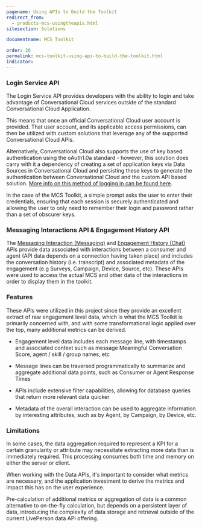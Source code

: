 ```yaml
---
pagename: Using APIs to Build the Toolkit
redirect_from:
  - products-mcs-usingtheapis.html
sitesection: Solutions

documentname: MCS Toolkit

order: 20
permalink: mcs-toolkit-using-api-to-build-the-toolkit.html
indicator:
---
```


### Login Service API

The Login Service API provides developers with the ability to login and take advantage of Conversational Cloud services outside of the standard Conversational Cloud Application.

This means that once an official Conversational Cloud user account is provided. That user account, and its applicable access permissions, can then be utilized with custom solutions that leverage any of the supported Conversational Cloud APIs.

Alternatively, Conversational Cloud also supports the use of key based authentication using the oAuth1.0a standard - however, this solution does carry with it a dependency of creating a set of application keys via Data Sources in Conversational Cloud and persisting these keys to generate the authentication between Conversational Cloud and the custom API based solution. [More info on this method of logging in can be found here](guides-authentication-introduction.html).

In the case of the MCS Toolkit, a simple prompt asks the user to enter their credentials, ensuring that each session is securely authenticated and allowing the user to only need to remember their login and password rather than a set of obscurer keys.

### Messaging Interactions API & Engagement History API

The [Messaging Interaction (Messaging)](data-messaging-interactions-conversations.html) and [Engagement History (Chat)](data-engagement-history-overview.html) APIs provide data associated with interactions between a consumer and agent (API data depends on a connection having taken place) and includes the conversation history (i.e. transcript) and associated metadata of the engagement (e.g Surveys, Campaign, Device, Source, etc). These APIs were used to access the actual MCS and other data of the interactions in order to display them in the toolkit.

### Features

These APIs were utilized in this project since they provide an excellent extract of raw engagement level data, which is what the MCS Toolkit is primarily concerned with, and with some transformational logic applied over the top, many additional metrics can be derived.

* Engagement level data includes each message line, with timestamps and associated context such as message Meaningful Conversation Score, agent / skill / group names, etc

* Message lines can be traversed programmatically to summarize and aggregate additional data points, such as Consumer or Agent Response Times

* APIs include extensive filter capabilities, allowing for database queries that return more relevant data quicker

* Metadata of the overall interaction can be used to aggregate information by interesting attributes, such as by Agent, by Campaign, by Device, etc.

### Limitations

In some cases, the data aggregation required to represent a KPI for a certain granularity or attribute may necessitate extracting more data than is immediately required.  This processing consumes both time and memory on either the server or client.

When working with the Data APIs, it's important to consider what metrics are necessary, and the application investment to derive the metrics and impact this has on the user experience.

Pre-calculation of additional metrics or aggregation of data is a common alternative to on-the-fly calculation, but depends on a persistent layer of data, introducing the complexity of data storage and retrieval outside of the current LivePerson data API offering.
